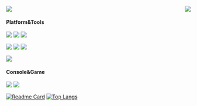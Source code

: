 
<p>
  <a href="https://count.getloli.com/"><img src="https://count.getloli.com/get/@yareiy?theme=moebooru"></a>
  <img src="https://weather-icon.journeyad.repl.co/@shanghai?v=1" align="right">
</p>

#### Platform&Tools
[![](https://img.shields.io/badge/OS-Arch%20Linux-33aadd?style=flat-square&logo=arch-linux&logoColor=ffffff)](https://www.archlinux.org/)
[![](https://img.shields.io/badge/Windows-11-4e9eee?style=flat-square&logo=windows&logoColor=ffffff)](https://www.microsoft.com/windows/windows-11)
[![](https://img.shields.io/badge/IDE-Visual%20Studio%20Code-blue?style=flat-square&logo=visual-studio-code&logoColor=ffffff)](https://code.visualstudio.com/)

[![](https://img.shields.io/badge/OnePlus-7%20Pro-f5010c?style=flat-square&logo=oneplus&logoColor=ffffff)](https://www.oneplus.com/)
[![](https://img.shields.io/badge/Samsung-Galaxy%20Z%20Flod3-1428a0?style=flat-square&logo=samsung&logoColor=ffffff)](https://www.samsung.com/)
[![](https://img.shields.io/badge/Motorola-Razr%202019-e1140a?style=flat-square&logo=motorola&logoColor=ffffff)](https://www.motorola.com/)

[![](https://img.shields.io/badge/Logitech-G304-blueviolet?style=flat-square&logo=logitech&logoColor=ffffff)](https://www.logitech.com.cn/zh-cn)

#### Console&Game
![](https://img.shields.io/badge/-PlayStation%20Portable-0070d1?style=flat-square&logo=playstation&logoColor=ffffff)
[![](https://img.shields.io/badge/Steam-171a21?style=flat-square&logo=steam&logoColor=ffffff)](https://steamcommunity.com/id/yareiy)

[![Readme Card](https://github-readme-stats-one-bice.vercel.app/api?username=reiyy&count_private=true&theme=buefy&show_icons=true&role=OWNER,ORGANIZATION_MEMBER,COLLABORATOR)](https://github.com/anuraghazra/github-readme-stats)
[![Top Langs](https://github-readme-stats-one-bice.vercel.app/api/top-langs/?username=reiyy&count_private=true&theme=buefy&layout=compact&exclude_repo=Hardware-Course&hide=Jupyter%20Notebook,MATLAB&role=OWNER,ORGANIZATION_MEMBER&langs_count=10)](https://github.com/anuraghazra/github-readme-stats)

<!--
**reiyy/reiyy** is a ✨ _special_ ✨ repository because its `README.md` (this file) appears on your GitHub profile.

Here are some ideas to get you started:

- 🔭 I’m currently working on ...
- 🌱 I’m currently learning ...
- 👯 I’m looking to collaborate on ...
- 🤔 I’m looking for help with ...
- 💬 Ask me about ...
- 📫 How to reach me: ...
- 😄 Pronouns: ...
- ⚡ Fun fact: ...
-->
